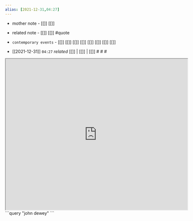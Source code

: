 ```yaml
---
alias: [2021-12-31,04:27]
---
```

- mother note - [[]] [[]]
- related note - [[]] [[]] #quote 
- `contemporary events` - [[]] [[]] [[]] [[]] [[]] [[]] [[]] [[]]

- [[2021-12-31]]  `04:27` _related_ [[]] | [[]] | [[]] # # #

<iframe src="https://plato.stanford.edu/entries/dewey/" width="600" height="500" ></iframe>
```query
"john dewey"
```